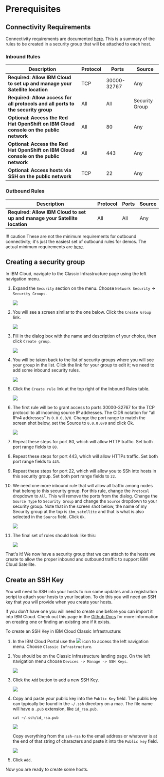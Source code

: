 # Prerequisites

## Connectivity Requirements

Connectivity requirements are documented [here](https://cloud.ibm.com/docs/satellite?topic=satellite-host-reqs#reqs-host-network-firewall-inbound).  This is a summary of the rules to be created in a security group that will be attached to each host.

### Inbound Rules

| Description | Protocol | Ports | Source |
| ----------- | -------- | ----- | ------ |
| **Required: Allow IBM Cloud to set up and manage your Satellite location** | TCP | 30000-32767 | Any |
| **Required: Allow access for all protocols and all ports to the security group** | All | All | Security Group |
| **Optional: Access the Red Hat OpenShift on IBM Cloud console on the public network** | All | 80 | Any |
| **Optional: Access the Red Hat OpenShift on IBM Cloud console on the public network** | All | 443 | Any |
| **Optional: Access hosts via SSH on the public network** | TCP | 22 | Any |

### Outbound Rules

| Description | Protocol | Ports | Source |
|-------------|----------|-------|--------|
|**Required: Allow IBM Cloud to set up and manage your Satellite location**|All|All|Any|

!!! caution
    These are not the minimum requirements for outbound connectivity; it's just the easiest set of outbound rules for demos.  The actual minimum requirements are [here](https://cloud.ibm.com/docs/satellite?topic=satellite-host-reqs#reqs-host-network-firewall-outbound).

## Creating a security group

In IBM Cloud, navigate to the Classic Infrastructure page using the left navigation menu.

1. Expand the `Security` section on the menu.  Choose `Network Security` -> `Security Groups`.

    ![](images/security-groups-menu-nav.png)

1. You will see a screen similar to the one below.  Click the `Create Group` link.

    ![](images/create-security-group.png)

1. Fill in the dialog box with the name and description of your choice, then click `Create group`.

    ![](images/create-security-group-dialog.png)

1. You will be taken back to the list of security groups where you will see your group in the list.  Click the link for your group to edit it; we need to add some inbound security rules.

    ![](images/edit-security-group.png)

1. Click the `Create rule` link at the top right of the Inbound Rules table.

    ![](images/create-inbound-rule-1.png)

1. The first rule will be to grant access to ports 30000-32767 for the TCP protocol to all incoming source IP addresses.  The CIDR notation for "all IPv4 addresses" is `0.0.0.0/0`.  Change the port range to match the screen shot below, set the Source to `0.0.0.0/0` and click Ok.

    ![](images/inbound-rule-1-dialog.png)

1. Repeat these steps for port 80, which will allow HTTP traffic.  Set both port range fields to `80`.
1. Repeat these steps for port 443, which will allow HTTPs traffic.  Set both port range fields to `443`.
1. Repeat these steps for port 22, which will allow you to SSh into hosts in this security group.  Set both port range fields to `22`.
1. We need one more inbound rule that will allow all traffic among nodes that belong to this security group.  For this rule, change the `Protocol` dropdown to `All`.  This will remove the ports from the dialog.  Change the `Source Type` to `Security Group` and change the `Source` dropdown to your security group.  Note that in the screen shot below, the name of my Security group at the top is `ibm_satellite` and that is what is also selected in the `Source` field.  Click `Ok`.

    ![](images/inbound-rule-sg.png)

1. The final set of rules should look like this:

    ![](images/all-security-group-rules.png)

That's it!  We now have a security group that we can attach to the hosts we create to allow the proper inbound and outbound traffic to support IBM Cloud Satellite.  

## Create an SSH Key

You will need to SSH into your hosts to run some updates and a registration script to attach your hosts to your location.  To do this you will need an SSH key that you will provide when you create your hosts.

If you don't have one you will need to create one before you can import it into IBM Cloud.  Check out this page in the [Github Docs](https://docs.github.com/en/free-pro-team@latest/github/authenticating-to-github/connecting-to-github-with-ssh#platform-windows) for more information on creating one or finding an existing one if it exists.

To create an SSH Key in IBM Cloud Classic Infrastructure:

1. In the IBM Cloud Portal use the ![](../../images/hamburger.png) icon to access the left navigation menu.  Choose `Classic Infrastructure`.

1. You should be on the Classic Infrastructure landing page.  On the left navigation menu choose `Devices -> Manage -> SSH Keys`.

    ![](images/nav-to-ssh-keys.png)

1. Click the `Add` button to add a new SSH Key.

    ![](images/add-ssh-key.png)

1. Copy and paste your public key into the `Public Key` field.  The public key can typically be found in the `~/.ssh` directory on a mac.  The file name will have a `.pub` extension, like `id_rsa.pub`.  

    `cat ~/.ssh/id_rsa.pub`

    ![](images/cat-ssh-key.png)

    Copy everything from the `ssh-rsa` to the email address or whatever is at the end of that string of characters and paste it into the `Public key` field.

    ![](images/create-ssh-key-dialog.png)

1. Click `Add`.

Now you are ready to create some hosts.
